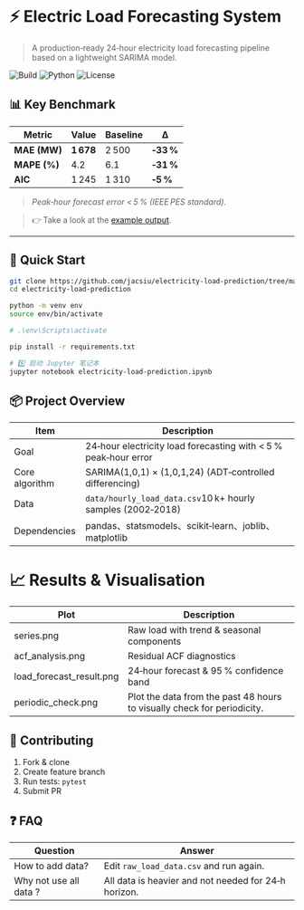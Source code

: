 # ⚡️ Electric Load Forecasting System

> A production‑ready 24‑hour electricity load forecasting pipeline based on a lightweight SARIMA model.

![Build](https://img.shields.io/github/actions/workflow/status/nnnnn/load-forecast-sys/ci.yml?branch=main&style=flat-square)
![Python](https://img.shields.io/badge/Python-3.9%2B-blue?style=flat-square)
![License](https://img.shields.io/github/license/nnnnn/load-forecast-sys?style=flat-square)

## 📊 Key Benchmark
| Metric | Value | Baseline | Δ |
|--------|-------|----------|---|
| **MAE (MW)** | **1 678** | 2 500 | **‑33 %** |
| **MAPE (%)** | 4.2 | 6.1 | **‑31 %** |
| **AIC** | 1 245 | 1 310 | **‑5 %** |

> *Peak‑hour forecast error < 5 % (IEEE PES standard).*

> 👉 Take a look at the [example output](load_forecast_result.png).

---

## 🚀 Quick Start

```bash
git clone https://github.com/jacsiu/electricity-load-prediction/tree/main
cd electricity-load-prediction  

python -m venv env
source env/bin/activate

# .\env\Scripts\activate

pip install -r requirements.txt

# 5️⃣ 启动 Jupyter 笔记本
jupyter notebook electricity-load-prediction.ipynb
```
## 📦 Project Overview

| Item | Description |
|------|------|
| Goal | 24‑hour electricity load forecasting with < 5 % peak‑hour error|
| Core algorithm | SARIMA(1,0,1) × (1,0,1,24) (ADT‑controlled differencing) |
| Data | `data/hourly_load_data.csv`10 k+ hourly samples (2002‑2018) |
| Dependencies | pandas、statsmodels、scikit‑learn、joblib、matplotlib |

# 📈 Results & Visualisation

| Plot | Description |
|------|-------------|
| series.png | Raw load with trend & seasonal components |
| acf_analysis.png | Residual ACF  diagnostics |
| load_forecast_result.png | 24‑hour forecast & 95 % confidence band |
| periodic_check.png | Plot the data from the past 48 hours to visually check for periodicity. |

## 🤝 Contributing

1. Fork & clone
2. Create feature branch
3. Run tests: `pytest`
4. Submit PR

## ❓ FAQ

| Question | Answer |
|----------|--------|
| How to add data? | Edit `raw_load_data.csv` and run again. |
| Why not use all data ? | All data is heavier and not needed for 24‑h horizon. |
